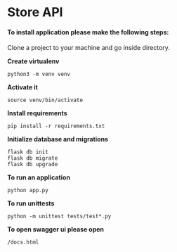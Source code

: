 # **Store API**

#### To install application please make the following steps:

Clone a project to your machine and go inside directory.

**Create virtualenv**

`python3 -m venv venv`

**Activate it**

`source venv/bin/activate`

**Install requirements**

`pip install -r requirements.txt`

**Initialize database and migrations**

    flask db init
    flask db migrate
    flask db upgrade

**To run an application**

`python app.py`

**To run unittests**

`python -m unittest tests/test*.py`

**To open swagger ui please open**

`/docs.html`
